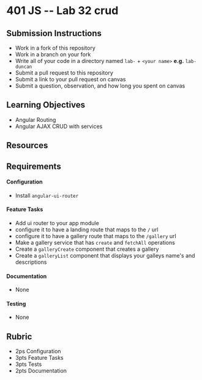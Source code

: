 401 JS --  Lab 32 crud
===

## Submission Instructions
  * Work in a fork of this repository
  * Work in a branch on your fork
  * Write all of your code in a directory named `lab-` + `<your name>` **e.g.** `lab-duncan`
  * Submit a pull request to this repository
  * Submit a link to your pull request on canvas
  * Submit a question, observation, and how long you spent on canvas  
  
## Learning Objectives  
* Angular Routing
* Angular AJAX CRUD with services

## Resources  

## Requirements  
#### Configuration  
* Install `angular-ui-router`
 
#### Feature Tasks  
* Add ui router to your app module
 * configure it to have a landing route that maps to the `/` url
 * configure it to have a gallery route that maps to the `/gallery` url
* Make a gallery service that has `create` and `fetchAll` operations
* Create a `galleryCreate` component that creates a gallery
* Create a `galleryList` component that displays your galleys name's and descriptions

####  Documentation  
* None

#### Testing  
* None

## Rubric  
* 2ps Configuration
* 3pts Feature Tasks
* 3pts Tests
* 2pts Documentation

<!-- links --> 
